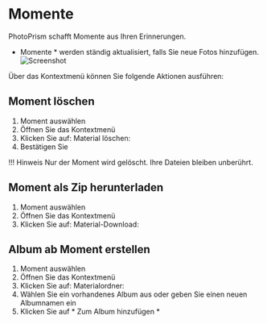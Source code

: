 # Momente #

PhotoPrism schafft Momente aus Ihren Erinnerungen.
* Momente * werden ständig aktualisiert, falls Sie neue Fotos hinzufügen.
![Screenshot](img/moments.png)

Über das Kontextmenü können Sie folgende Aktionen ausführen:

## Moment löschen ##
1. Moment auswählen
2. Öffnen Sie das Kontextmenü
3. Klicken Sie auf: Material löschen:
4. Bestätigen Sie

!!! Hinweis
     Nur der Moment wird gelöscht. Ihre Dateien bleiben unberührt.

## Moment als Zip herunterladen ##
1. Moment auswählen
2. Öffnen Sie das Kontextmenü
3. Klicken Sie auf: Material-Download:

## Album ab Moment erstellen ##
1. Moment auswählen
2. Öffnen Sie das Kontextmenü
3. Klicken Sie auf: Materialordner:
4. Wählen Sie ein vorhandenes Album aus oder geben Sie einen neuen Albumnamen ein
5. Klicken Sie auf * Zum Album hinzufügen *
